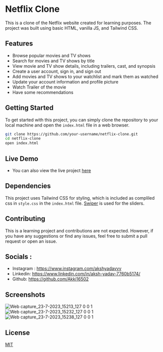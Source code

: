 
# Netflix Clone

This is a clone of the Netflix website created for learning purposes. The project was built using basic HTML, vanilla JS, and Tailwind CSS.

## Features

- Browse popular movies and TV shows
- Search for movies and TV shows by title
- View movie and TV show details, including trailers, cast, and synopsis
- Create a user account, sign in, and sign out
- Add movies and TV shows to your watchlist and mark them as watched
- Update your account information and profile picture
- Watch Trailer of the movie
- Have some recommendations

## Getting Started

To get started with this project, you can simply clone the repository to your local machine and open the `index.html` file in a web browser.

```bash
git clone https://github.com/your-username/netflix-clone.git
cd netflix-clone
open index.html
```

## Live Demo

- You can also view the live  project [here](https://funny-selkie-73d841.netlify.app/)

## Dependencies

This project uses Tailwind CSS for styling, which is included  as compliled css in `style.css` in the `index.html` file. [Swiper](https://swiperjs.com/get-started) is used for the sliders.

## Contributing

This is a learning project and contributions are not expected. However, if you have any suggestions or find any issues, feel free to submit a pull request or open an issue.

## Socials : 

- Instagram : https://www.instagram.com/akshyadavvv
- Linkedin: https://www.linkedin.com/in/aksh-yadav-7760b5174/
- Github: https://github.com/Akki16502


## Screenshots


![Web capture_23-7-2023_15213_127 0 0 1](https://github.com/Akki16502/Netflix-Clone/assets/84759049/2d24add7-c340-4d16-a695-7da60ed19532)
![Web capture_23-7-2023_15232_127 0 0 1](https://github.com/Akki16502/Netflix-Clone/assets/84759049/ad3d0f3c-5eb0-4133-a129-5a0535ac81b9)
![Web capture_23-7-2023_15238_127 0 0 1](https://github.com/Akki16502/Netflix-Clone/assets/84759049/17c2cff8-d14e-489f-80ee-ff76b04b2701)



## License

[MIT](https://choosealicense.com/licenses/mit/)




